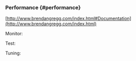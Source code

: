 ### Performance {#performance}

[http://www.brendangregg.com/index.html#Documentation](http://www.brendangregg.com/index.html)

Monitor:

Test:

Tuning: